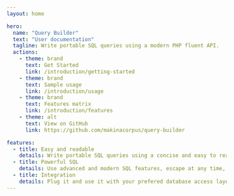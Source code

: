 ```yaml
---
layout: home

hero:
  name: "Query Builder"
  text: "User documentation"
  tagline: Write portable SQL queries using a modern PHP fluent API.
  actions:
    - theme: brand
      text: Get Started
      link: /introduction/getting-started
    - theme: brand
      text: Sample usage
      link: /introduction/usage
    - theme: brand
      text: Features matrix
      link: /introduction/features
    - theme: alt
      text: View on GitHub
      link: https://github.com/makinacorpus/query-builder

features:
  - title: Easy and readable
    details: Write portable SQL queries using a concise and easy to read fluent PHP API.
  - title: Powerful SQL
    details: Use advanced and modern SQL features, escape at any time, any place, to use unsupported features.
  - title: Integration
    details: Plug it and use it with your prefered database access layer.
---
```

